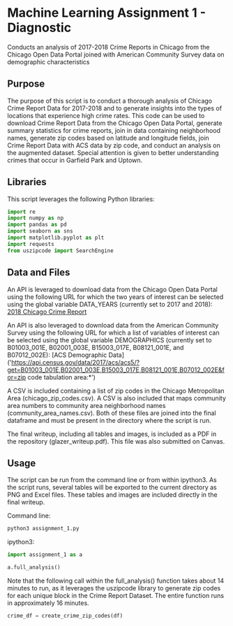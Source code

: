 # Machine Learning Assignment 1 - Diagnostic
Conducts an analysis of 2017-2018 Crime Reports in Chicago from the Chicago
Open Data Portal joined with American Community Survey data on demographic
characteristics

## Purpose
The purpose of this script is to conduct a thorough analysis of Chicago Crime
Report Data for 2017-2018 and to generate insights into the types of
locations that experience high crime rates. This code can be used to download
Crime Report Data from the Chicago Open Data Portal, generate summary
statistics for crime reports, join in data containing neighborhood names,
generate zip codes based on latitude and longitude fields, join Crime
Report Data with ACS data by zip code, and conduct an analysis on the
augmented dataset. Special attention is given to better understanding crimes
that occur in Garfield Park and Uptown.

## Libraries
This script leverages the following Python libraries:

```python
import re
import numpy as np
import pandas as pd
import seaborn as sns
import matplotlib.pyplot as plt
import requests
from uszipcode import SearchEngine
```

## Data and Files
An API is leveraged to download data from the Chicago Open Data Portal using
the following URL for which the two years of interest can be selected using
the global variable DATA_YEARS (currently set to 2017 and 2018):
[2018 Chicago Crime Report](https://data.cityofchicago.org/resource/6zsd-86xi.json?year=2018&$limit=600000)

An API is also leveraged to download data from the American Community Survey
using the following URL for which a list of variables of interest can be
selected using the global variable DEMOGRAPHICS (currently set to B01003_001E,
B02001_003E, B15003_017E, B08121_001E, and B07012_002E):
[ACS Demographic Data]('https://api.census.gov/data/2017/acs/acs5/?get=B01003_001E,B02001_003E,B15003_017E,B08121_001E,B07012_002E&for=zip code tabulation area:*')

A CSV is included containing a list of zip codes in the Chicago Metropolitan
Area (chicago_zip_codes.csv). A CSV is also included that maps community area
numbers to community area neighborhood names (community_area_names.csv). Both
of these files are joined into the final dataframe and must be present in the
directory where the script is run.

The final writeup, including all tables and images, is included as a PDF in
the repository (glazer_writeup.pdf). This file was also submitted on Canvas.

## Usage
The script can be run from the command line or from within ipython3. As the
script runs, several tables will be exported to the current directory as
PNG and Excel files. These tables and images are included directly
in the final writeup.

Command line:

```bash
python3 assignment_1.py
```

ipython3:

```python
import assignment_1 as a

a.full_analysis()
```

Note that the following call within the full_analysis() function takes about
14 minutes to run, as it leverages the uszipcode library to generate zip
codes for each unique block in the Crime Report Dataset. The entire function
runs in approximately 16 minutes.

```python
crime_df = create_crime_zip_codes(df)
```